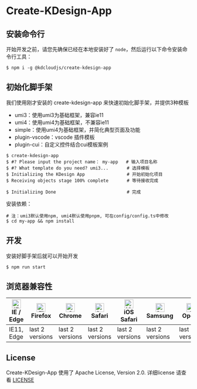 # Create-KDesign-App

## 安装命令行

开始开发之前，请您先确保已经在本地安装好了 `node`，然后运行以下命令安装命令行工具：

```shell
$ npm i -g @kdcloudjs/create-kdesign-app
```

## 初始化脚手架

我们使用刚才安装的 create-kdesign-app 来快速初始化脚手架，并提供3种模板
- umi3：使用umi3为基础框架，兼容ie11
- umi4：使用umi4为基础框架，不兼容ie11
- simple：使用umi4为基础框架，并简化典型页面及功能
- plugin-vscode：vscode 插件模板
- plugin-cui：自定义控件结合cui模板案例

```shell
$ create-kdesign-app                     
$ #? Please input the project name： my-app   # 输入项目名称
$ #? What template do you need? umi3...       # 选择模板
$ Initializing the KDesign App                # 开始初始化项目
$ Receiving objects stage 100% complete       # 等待接收完成

$ Initializing Done                           # 完成
```

安装依赖：

```shell
# 注：umi3默认使用npm, umi4默认使用pnpm, 可在config/config.ts中修改
$ cd my-app && npm install
```

## 开发

安装好脚手架后就可以开始开发

```shell
$ npm run start
```

## 浏览器兼容性

| [<img src="https://raw.githubusercontent.com/alrra/browser-logos/master/src/edge/edge_48x48.png" alt="IE / Edge" width="24px" height="24px" />](http://godban.github.io/browsers-support-badges/)<br/>IE / Edge | [<img src="https://raw.githubusercontent.com/alrra/browser-logos/master/src/firefox/firefox_48x48.png" alt="Firefox" width="24px" height="24px" />](http://godban.github.io/browsers-support-badges/)<br/>Firefox | [<img src="https://raw.githubusercontent.com/alrra/browser-logos/master/src/chrome/chrome_48x48.png" alt="Chrome" width="24px" height="24px" />](http://godban.github.io/browsers-support-badges/)<br/>Chrome | [<img src="https://raw.githubusercontent.com/alrra/browser-logos/master/src/safari/safari_48x48.png" alt="Safari" width="24px" height="24px" />](http://godban.github.io/browsers-support-badges/)<br/>Safari | [<img src="https://raw.githubusercontent.com/alrra/browser-logos/master/src/safari-ios/safari-ios_48x48.png" alt="iOS Safari" width="24px" height="24px" />](http://godban.github.io/browsers-support-badges/)<br/>iOS Safari | [<img src="https://raw.githubusercontent.com/alrra/browser-logos/master/src/samsung-internet/samsung-internet_48x48.png" alt="Samsung" width="24px" height="24px" />](http://godban.github.io/browsers-support-badges/)<br/>Samsung | [<img src="https://raw.githubusercontent.com/alrra/browser-logos/master/src/opera/opera_48x48.png" alt="Opera" width="24px" height="24px" />](http://godban.github.io/browsers-support-badges/)<br/>Opera |
| --------- | --------- | --------- | --------- | --------- | --------- | --------- |
| IE11, Edge| last 2 versions| last 2 versions| last 2 versions| last 2 versions| last 2 versions| last 2 versions

## License
Create-KDesign-App 使用了 Apache License, Version 2.0. 详细license 请查看 [LICENSE](./LICENSE)
